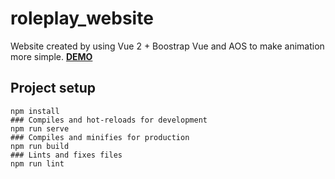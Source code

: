 # roleplay_website

Website created by using Vue 2 + Boostrap Vue and AOS to make animation more simple.
**[DEMO](https://vueroleplaywebsite.herokuapp.com/)**

## Project setup
```
npm install
### Compiles and hot-reloads for development
npm run serve
### Compiles and minifies for production
npm run build
### Lints and fixes files
npm run lint
```
